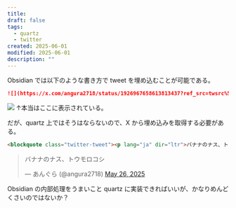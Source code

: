 ```yaml
---
title: 
draft: false
tags:
  - quartz
  - twitter
created: 2025-06-01
modified: 2025-06-01
description: ""
---
```

Obsidian では以下のような書き方で tweet を埋め込むことが可能である。

```markdown
![](https://x.com/angura2718/status/1926967658613813437?ref_src=twsrc%5Etfw%22%3EMay)
```

![](https://x.com/angura2718/status/1926967658613813437?ref_src=twsrc%5Etfw%22%3EMay)
↑本当はここに表示されている。

だが、quartz 上ではそうはならないので、X から埋め込みを取得する必要がある。

```html
<blockquote class="twitter-tweet"><p lang="ja" dir="ltr">バナナのナス、トウモロコシ</p>&mdash; あんぐら (@angura2718) <a href="[https://twitter.com/angura2718/status/1926967658613813437?ref_src=twsrc%5Etfw">May](https://twitter.com/angura2718/status/1926967658613813437?ref_src=twsrc%5Etfw%22%3EMay "https://twitter.com/angura2718/status/1926967658613813437?ref_src=twsrc%5Etfw\">May") 26, 2025</a></blockquote> <script async src="[https://platform.twitter.com/widgets.js](https://platform.twitter.com/widgets.js "https://platform.twitter.com/widgets.js")" charset="utf-8"></script>
```

<blockquote class="twitter-tweet"><p lang="ja" dir="ltr">バナナのナス、トウモロコシ</p>&mdash; あんぐら (@angura2718) <a href="https://twitter.com/angura2718/status/1926967658613813437?ref_src=twsrc%5Etfw">May 26, 2025</a></blockquote> <script async src="https://platform.twitter.com/widgets.js" charset="utf-8"></script>

Obsidian の内部処理をうまいこと quartz に実装できればいいが、かなりめんどくさいのではないか？

